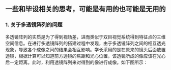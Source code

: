 ## 一些和毕设相关的思考，可能是有用的也可能是无用的

### 1. 关于多透镜阵列的问题

多透镜阵列的实质是为了得到视场差，进而类似于双目视觉系统得到特征点的三维空间信息。在进行多透镜阵列的搭建过程中发现，由于多透镜阵列之间的相互透光现象，导致各个成像之间的结果会相互影响。学长采用的是在原来的镜头后面放置透镜，根据计算可以知道前方透镜的焦距和光心位置，该透镜所成的像应该在光心后一定距离。此时，利用透镜阵列来对得到的像进行成像。如下图所示：